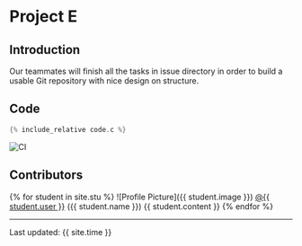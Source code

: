 # Project E

## Introduction
Our teammates will finish all the tasks in issue directory in order to build a usable
Git repository with nice design on structure.
## Code
```c 
{% include_relative code.c %}
```

![CI](https://github.com/csci3251-2021/project-team-e/actions/workflows/main.yml/badge.svg)

## Contributors
{% for student in site.stu %}
  ![Profile Picture]({{ student.image }}) <a href= "http://github.com/{{ student.user }}">@{{ student.user }}</a> ({{ student.name }})
  {{ student.content }}
{% endfor %}

---
Last updated: {{ site.time }}
